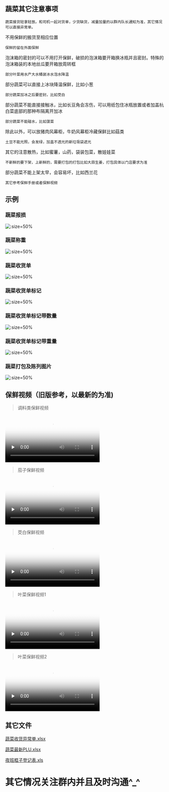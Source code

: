 ## 蔬菜其它注意事项

	蔬菜接货轻拿轻放。和司机一起对货单，少货缺货，减量加量的以群内队长通知为准，其它情况可以直接异常单。

不用保鲜的搬货至相应位置

	保鲜的留在外面保鲜

泡沫箱的密封的可以不用打开保鲜，破损的泡沫箱要开箱换冰瓶并且密封。特殊的泡沫箱装的本地丝瓜要开箱放周转框

	部分叶菜用水产大水桶装冰水泡水降温

部分蔬菜可以直接上冰块降温保鲜，比如小葱

	部分蔬菜加冰之后要密封，比如茭白

部分蔬菜不能直接接触冰，比如长豆角会冻伤，可以用纸包住冰瓶放置或者加盖杭白菜底部的那种布隔离开加冰

	部分蔬菜不能碰水，比如菠菜

除此以外，可以放猪肉风幕柜，牛奶风幕柜冷藏保鲜比如菇类

	土豆不能光照，会发绿，加盖不透光的新垃圾袋遮光

其它的注意散热，比如蜜薯，山药，袋装包菜，散娃娃菜

	不新鲜的要下架，上新鲜的，需要打包的打包比如大蒜生姜，打包具体以门店要求为准

部分蔬菜不能上架太早，会容易坏，比如西兰花

	其它参考保鲜手册或者保鲜视频

## 示例

### 蔬菜报损

![](https://gitcode.net/GaloisField/WORKFLOWS4COMPANY/-/raw/master/resources/pic/common/示例蔬菜报损.jpeg ':size=50%')

### 蔬菜称重

![](https://gitcode.net/GaloisField/WORKFLOWS4COMPANY/-/raw/master/resources/pic/common/示例蔬菜称重.jpeg ':size=50%')

### 蔬菜收货单

![](https://gitcode.net/GaloisField/WORKFLOWS4COMPANY/-/raw/master/resources/pic/common/示例蔬菜收货单.jpeg ':size=50%')

### 蔬菜收货单标记

![](https://gitcode.net/GaloisField/WORKFLOWS4COMPANY/-/raw/master/resources/pic/common/示例蔬菜收货单标记.jpeg ':size=50%')

### 蔬菜收货单标记带数量

![](https://gitcode.net/GaloisField/WORKFLOWS4COMPANY/-/raw/master/resources/pic/common/示例蔬菜收货单标记带数量.jpeg ':size=50%')

### 蔬菜收货单标记带重量

![](https://gitcode.net/GaloisField/WORKFLOWS4COMPANY/-/raw/master/resources/pic/common/示例蔬菜收货单标记带重量.jpeg ':size=50%')

### 蔬菜打包及陈列图片

![](https://gitcode.net/GaloisField/WORKFLOWS4COMPANY/-/raw/master/resources/pic/common/示例蔬菜打包及陈列图片.jpeg ':size=50%')


## 保鲜视频（旧版参考，以最新的为准)



>  调料类保鲜视频

<video id="video" controls="" preload="none" poster="https://gitcode.net/GaloisField/WORKFLOWS4COMPANY/-/raw/master/resources/pic/common/视频封面2.png"><source id="mp4" src="https://gitcode.net/GaloisField/WORKFLOWS4COMPANY/-/raw/master/resources/pic/common/调料类保鲜.mp4" type="video/mp4"></videos>



>  茄子保鲜视频

<video id="video" controls="" preload="none" poster="https://gitcode.net/GaloisField/WORKFLOWS4COMPANY/-/raw/master/resources/pic/common/视频封面2.png"><source id="mp4" src="https://gitcode.net/GaloisField/WORKFLOWS4COMPANY/-/raw/master/resources/pic/common/茄子保鲜.mp4" type="video/mp4"></videos>



>  茭白保鲜视频

<video id="video" controls="" preload="none" poster="https://gitcode.net/GaloisField/WORKFLOWS4COMPANY/-/raw/master/resources/pic/common/视频封面2.png"><source id="mp4" src="https://gitcode.net/GaloisField/WORKFLOWS4COMPANY/-/raw/master/resources/pic/common/茭白保鲜.mp4" type="video/mp4"></videos>



>  叶菜保鲜视频1

<video id="video" controls="" preload="none" poster="https://gitcode.net/GaloisField/WORKFLOWS4COMPANY/-/raw/master/resources/pic/common/视频封面2.png"><source id="mp4" src="https://gitcode.net/GaloisField/WORKFLOWS4COMPANY/-/raw/master/resources/pic/common/叶菜保鲜1.mp4" type="video/mp4"></videos>


>  叶菜保鲜视频2

<video id="video" controls="" preload="none" poster="https://gitcode.net/GaloisField/WORKFLOWS4COMPANY/-/raw/master/resources/pic/common/视频封面2.png"><source id="mp4" src="https://gitcode.net/GaloisField/WORKFLOWS4COMPANY/-/raw/master/resources/pic/common/叶菜保鲜2.mp4" type="video/mp4"></videos>





## 其它文件
<p><a href="/resources/files/official/蔬菜收货异常单.xlsx">蔬菜收货异常单.xlsx</a></p>
<p><a href="/resources/files/official/蔬菜最新PLU.xlsx">蔬菜最新PLU.xlsx</a></p>
<p><a href="/resources/files/official/夜班框子登记表.xls">夜班框子登记表.xls</a></p>



# 其它情况关注群内并且及时沟通^_^
